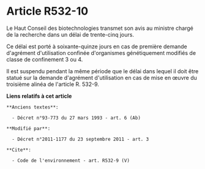 # Article R532-10

Le Haut Conseil des biotechnologies transmet son avis au ministre chargé de la recherche dans un délai de trente-cinq jours. 

Ce délai est porté à soixante-quinze jours en cas de première demande d'agrément d'utilisation confinée d'organismes
génétiquement modifiés de classe de confinement 3 ou 4. 

Il est suspendu pendant la même période que le délai dans lequel il doit être statué sur la demande d'agrément d'utilisation
en cas de mise en œuvre du troisième alinéa de l'article R. 532-9.

**Liens relatifs à cet article**

	**Anciens textes**:

	  - Décret n°93-773 du 27 mars 1993 - art. 6 (Ab)

	**Modifié par**:

	  - Décret n°2011-1177 du 23 septembre 2011 - art. 3

	**Cite**:

	  - Code de l'environnement - art. R532-9 (V)

